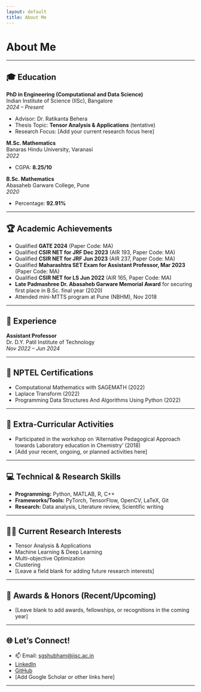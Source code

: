 ```yaml
---
layout: default
title: About Me
---
```


# About Me

---

## 🎓 Education

**PhD in Engineering (Computational and Data Science)**  
Indian Institute of Science (IISc), Bangalore  
*2024 – Present*  
- Advisor: Dr. Ratikanta Behera  
- Thesis Topic: **Tensor Analysis & Applications** (tentative)  
- Research Focus: [Add your current research focus here]

**M.Sc. Mathematics**  
Banaras Hindu University, Varanasi  
*2022*  
- CGPA: **8.25/10**

**B.Sc. Mathematics**  
Abasaheb Garware College, Pune  
*2020*  
- Percentage: **92.91%**

---

## 🏆 Academic Achievements

- Qualified **GATE 2024** (Paper Code: MA)
- Qualified **CSIR NET for JRF Dec 2023** (AIR 193, Paper Code: MA)
- Qualified **CSIR NET for JRF Jun 2023** (AIR 237, Paper Code: MA)
- Qualified **Maharashtra SET Exam for Assistant Professor, Mar 2023** (Paper Code: MA)
- Qualified **CSIR NET for LS Jun 2022** (AIR 165, Paper Code: MA)
- **Late Padmashree Dr. Abasaheb Garware Memorial Award** for securing first place in B.Sc. final year (2020)
- Attended mini-MTTS program at Pune (NBHM), Nov 2018

---

## 💼 Experience

**Assistant Professor**  
Dr. D.Y. Patil Institute of Technology  
_Nov 2022 – Jun 2024_

---

## 📜 NPTEL Certifications

- Computational Mathematics with SAGEMATH (2022)
- Laplace Transform (2022)
- Programming Data Structures And Algorithms Using Python (2022)

---

## 🌟 Extra-Curricular Activities

- Participated in the workshop on ‘Alternative Pedagogical Approach towards Laboratory education in Chemistry’ (2018)
- [Add your recent, ongoing, or planned activities here]

---

## 💻 Technical & Research Skills

- **Programming:** Python, MATLAB, R, C++
- **Frameworks/Tools:** PyTorch, TensorFlow, OpenCV, LaTeX, Git
- **Research:** Data analysis, Literature review, Scientific writing

---

## 🧑‍🔬 Current Research Interests

- Tensor Analysis & Applications
- Machine Learning & Deep Learning
- Multi-objective Optimization
- Clustering
- [Leave a field blank for adding future research interests]

---

## 🏅 Awards & Honors (Recent/Upcoming)

- [Leave blank to add awards, fellowships, or recognitions in the coming year]

---

## 🌐 Let’s Connect!

- 📫 Email: sgshubham@iisc.ac.in
- [LinkedIn](https://www.linkedin.com/in/shubham-ghodake-2b7a221b1/)
- [GitHub](https://github.com/Zeus9637353238)
- [Add Google Scholar or other links here]

---
